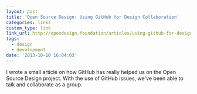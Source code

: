 ```yaml
---
layout: post
title: 'Open Source Design: Using GitHub for Design Collaboration'
categories: links
custom_type: link
link_url: http://opendesign.foundation/articles/using-github-for-design-collaboration/
tags:
  - design
  - development
date: '2013-10-10 16:04:03'
---
```

I wrote a small article on how GitHub has really helped us on the Open Source Design project. With the use of GitHub issues, we've been able to talk and collaborate as a group.
